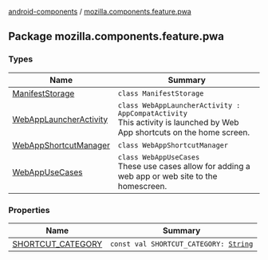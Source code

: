 [android-components](../index.md) / [mozilla.components.feature.pwa](./index.md)

## Package mozilla.components.feature.pwa

### Types

| Name | Summary |
|---|---|
| [ManifestStorage](-manifest-storage/index.md) | `class ManifestStorage` |
| [WebAppLauncherActivity](-web-app-launcher-activity/index.md) | `class WebAppLauncherActivity : AppCompatActivity`<br>This activity is launched by Web App shortcuts on the home screen. |
| [WebAppShortcutManager](-web-app-shortcut-manager/index.md) | `class WebAppShortcutManager` |
| [WebAppUseCases](-web-app-use-cases/index.md) | `class WebAppUseCases`<br>These use cases allow for adding a web app or web site to the homescreen. |

### Properties

| Name | Summary |
|---|---|
| [SHORTCUT_CATEGORY](-s-h-o-r-t-c-u-t_-c-a-t-e-g-o-r-y.md) | `const val SHORTCUT_CATEGORY: `[`String`](https://kotlinlang.org/api/latest/jvm/stdlib/kotlin/-string/index.html) |
